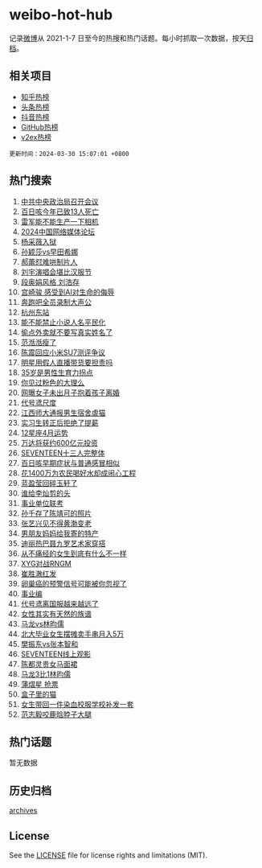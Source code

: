 # weibo-hot-hub

记录[微博](https://www.weibo.com)从 2021-1-7 日至今的热搜和热门话题。每小时抓取一次数据，按天[归档](archives)。

## 相关项目

- [知乎热榜](https://github.com/lonnyzhang423/zhihu-hot-hub)
- [头条热榜](https://github.com/lonnyzhang423/toutiao-hot-hub)
- [抖音热榜](https://github.com/lonnyzhang423/douyin-hot-hub)
- [GitHub热榜](https://github.com/lonnyzhang423/github-hot-hub)
- [v2ex热榜](https://github.com/lonnyzhang423/v2ex-hot-hub)


`更新时间：2024-03-30 15:07:01 +0800`

## 热门搜索

1. [中共中央政治局召开会议](https://m.weibo.cn/search?containerid=100103type%3D1%26t%3D10%26q%3D%23%E4%B8%AD%E5%85%B1%E4%B8%AD%E5%A4%AE%E6%94%BF%E6%B2%BB%E5%B1%80%E5%8F%AC%E5%BC%80%E4%BC%9A%E8%AE%AE%23&stream_entry_id=51&isnewpage=1&extparam=seat%3D1%26filter_type%3Drealtimehot%26c_type%3D51%26stream_entry_id%3D51%26pos%3D0%26q%3D%2523%25E4%25B8%25AD%25E5%2585%25B1%25E4%25B8%25AD%25E5%25A4%25AE%25E6%2594%25BF%25E6%25B2%25BB%25E5%25B1%2580%25E5%258F%25AC%25E5%25BC%2580%25E4%25BC%259A%25E8%25AE%25AE%2523%26dgr%3D0%26cate%3D10103%26display_time%3D1711782420%26pre_seqid%3D171178242093101408223)
1. [百日咳今年已致13人死亡](https://m.weibo.cn/search?containerid=100103type%3D1%26t%3D10%26q%3D%23%E7%99%BE%E6%97%A5%E5%92%B3%E4%BB%8A%E5%B9%B4%E5%B7%B2%E8%87%B413%E4%BA%BA%E6%AD%BB%E4%BA%A1%23&stream_entry_id=31&isnewpage=1&extparam=seat%3D1%26realpos%3D1%26band_rank%3D1%26pos%3D0%26c_type%3D31%26cate%3D5001%26lcate%3D5001%26stream_entry_id%3D31%26filter_type%3Drealtimehot%26q%3D%2523%25E7%2599%25BE%25E6%2597%25A5%25E5%2592%25B3%25E4%25BB%258A%25E5%25B9%25B4%25E5%25B7%25B2%25E8%2587%25B413%25E4%25BA%25BA%25E6%25AD%25BB%25E4%25BA%25A1%2523%26flag%3D2%26dgr%3D0%26display_time%3D1711782420%26pre_seqid%3D171178242093101408223)
1. [雷军能不能生产一下相机](https://m.weibo.cn/search?containerid=100103type%3D1%26t%3D10%26q%3D%E9%9B%B7%E5%86%9B%E8%83%BD%E4%B8%8D%E8%83%BD%E7%94%9F%E4%BA%A7%E4%B8%80%E4%B8%8B%E7%9B%B8%E6%9C%BA&stream_entry_id=31&isnewpage=1&extparam=seat%3D1%26realpos%3D2%26band_rank%3D2%26pos%3D1%26c_type%3D31%26cate%3D5001%26lcate%3D5001%26stream_entry_id%3D31%26filter_type%3Drealtimehot%26q%3D%25E9%259B%25B7%25E5%2586%259B%25E8%2583%25BD%25E4%25B8%258D%25E8%2583%25BD%25E7%2594%259F%25E4%25BA%25A7%25E4%25B8%2580%25E4%25B8%258B%25E7%259B%25B8%25E6%259C%25BA%26flag%3D1%26dgr%3D0%26display_time%3D1711782420%26pre_seqid%3D171178242093101408223)
1. [2024中国网络媒体论坛](https://m.weibo.cn/search?containerid=100103type%3D1%26t%3D10%26q%3D%232024%E4%B8%AD%E5%9B%BD%E7%BD%91%E7%BB%9C%E5%AA%92%E4%BD%93%E8%AE%BA%E5%9D%9B%23&stream_entry_id=31&isnewpage=1&extparam=seat%3D1%26realpos%3D3%26band_rank%3D3%26pos%3D2%26c_type%3D31%26cate%3D5001%26lcate%3D5001%26stream_entry_id%3D31%26filter_type%3Drealtimehot%26q%3D%25232024%25E4%25B8%25AD%25E5%259B%25BD%25E7%25BD%2591%25E7%25BB%259C%25E5%25AA%2592%25E4%25BD%2593%25E8%25AE%25BA%25E5%259D%259B%2523%26flag%3D0%26dgr%3D0%26display_time%3D1711782420%26pre_seqid%3D171178242093101408223)
1. [杨采薇入狱](https://m.weibo.cn/search?containerid=100103type%3D1%26t%3D10%26q%3D%E6%9D%A8%E9%87%87%E8%96%87%E5%85%A5%E7%8B%B1&stream_entry_id=31&isnewpage=1&extparam=seat%3D1%26realpos%3D4%26band_rank%3D4%26pos%3D3%26c_type%3D31%26cate%3D5001%26lcate%3D5001%26stream_entry_id%3D31%26filter_type%3Drealtimehot%26q%3D%25E6%259D%25A8%25E9%2587%2587%25E8%2596%2587%25E5%2585%25A5%25E7%258B%25B1%26flag%3D2%26dgr%3D0%26display_time%3D1711782420%26pre_seqid%3D171178242093101408223)
1. [孙颖莎vs早田希娜](https://m.weibo.cn/search?containerid=100103type%3D1%26t%3D10%26q%3D%E5%AD%99%E9%A2%96%E8%8E%8Evs%E6%97%A9%E7%94%B0%E5%B8%8C%E5%A8%9C&stream_entry_id=31&isnewpage=1&extparam=seat%3D1%26realpos%3D5%26band_rank%3D5%26pos%3D4%26c_type%3D31%26cate%3D5001%26lcate%3D5001%26stream_entry_id%3D31%26filter_type%3Drealtimehot%26q%3D%25E5%25AD%2599%25E9%25A2%2596%25E8%258E%258Evs%25E6%2597%25A9%25E7%2594%25B0%25E5%25B8%258C%25E5%25A8%259C%26flag%3D1%26dgr%3D0%26display_time%3D1711782420%26pre_seqid%3D171178242093101408223)
1. [郝蕾怼难哄制片人](https://m.weibo.cn/search?containerid=100103type%3D1%26t%3D10%26q%3D%23%E9%83%9D%E8%95%BE%E6%80%BC%E9%9A%BE%E5%93%84%E5%88%B6%E7%89%87%E4%BA%BA%23&stream_entry_id=31&isnewpage=1&extparam=seat%3D1%26realpos%3D6%26band_rank%3D6%26pos%3D5%26c_type%3D31%26cate%3D5001%26lcate%3D5001%26stream_entry_id%3D31%26filter_type%3Drealtimehot%26q%3D%2523%25E9%2583%259D%25E8%2595%25BE%25E6%2580%25BC%25E9%259A%25BE%25E5%2593%2584%25E5%2588%25B6%25E7%2589%2587%25E4%25BA%25BA%2523%26flag%3D1%26dgr%3D0%26display_time%3D1711782420%26pre_seqid%3D171178242093101408223)
1. [刘宇演唱会堪比汉服节](https://m.weibo.cn/search?containerid=100103type%3D1%26t%3D10%26q%3D%23%E5%88%98%E5%AE%87%E6%BC%94%E5%94%B1%E4%BC%9A%E5%A0%AA%E6%AF%94%E6%B1%89%E6%9C%8D%E8%8A%82%23&stream_entry_id=31&isnewpage=1&extparam=seat%3D1%26band_rank%3D7%26pos%3D6%26c_type%3D31%26is_ad_pos%3D1%26cate%3D5001%26lcate%3D5001%26stream_entry_id%3D31%26filter_type%3Drealtimehot%26q%3D%2523%25E5%2588%2598%25E5%25AE%2587%25E6%25BC%2594%25E5%2594%25B1%25E4%25BC%259A%25E5%25A0%25AA%25E6%25AF%2594%25E6%25B1%2589%25E6%259C%258D%25E8%258A%2582%2523%26dgr%3D0%26adid%3D229736%26display_time%3D1711782420%26pre_seqid%3D171178242093101408223)
1. [段奥娟风格 刘浩存](https://m.weibo.cn/search?containerid=100103type%3D1%26t%3D10%26q%3D%E6%AE%B5%E5%A5%A5%E5%A8%9F%E9%A3%8E%E6%A0%BC+%E5%88%98%E6%B5%A9%E5%AD%98&stream_entry_id=31&isnewpage=1&extparam=seat%3D1%26realpos%3D7%26band_rank%3D7%26pos%3D7%26c_type%3D31%26cate%3D5001%26lcate%3D5001%26stream_entry_id%3D31%26filter_type%3Drealtimehot%26q%3D%25E6%25AE%25B5%25E5%25A5%25A5%25E5%25A8%259F%25E9%25A3%258E%25E6%25A0%25BC%2520%25E5%2588%2598%25E6%25B5%25A9%25E5%25AD%2598%26flag%3D2%26dgr%3D0%26display_time%3D1711782420%26pre_seqid%3D171178242093101408223)
1. [宫崎骏 感受到AI对生命的侮辱](https://m.weibo.cn/search?containerid=100103type%3D1%26t%3D10%26q%3D%E5%AE%AB%E5%B4%8E%E9%AA%8F+%E6%84%9F%E5%8F%97%E5%88%B0AI%E5%AF%B9%E7%94%9F%E5%91%BD%E7%9A%84%E4%BE%AE%E8%BE%B1&stream_entry_id=31&isnewpage=1&extparam=seat%3D1%26realpos%3D8%26band_rank%3D8%26pos%3D8%26c_type%3D31%26cate%3D5001%26lcate%3D5001%26stream_entry_id%3D31%26filter_type%3Drealtimehot%26q%3D%25E5%25AE%25AB%25E5%25B4%258E%25E9%25AA%258F%2520%25E6%2584%259F%25E5%258F%2597%25E5%2588%25B0AI%25E5%25AF%25B9%25E7%2594%259F%25E5%2591%25BD%25E7%259A%2584%25E4%25BE%25AE%25E8%25BE%25B1%26flag%3D1%26dgr%3D0%26display_time%3D1711782420%26pre_seqid%3D171178242093101408223)
1. [奔跑吧全员录制大声公](https://m.weibo.cn/search?containerid=100103type%3D1%26t%3D10%26q%3D%E5%A5%94%E8%B7%91%E5%90%A7%E5%85%A8%E5%91%98%E5%BD%95%E5%88%B6%E5%A4%A7%E5%A3%B0%E5%85%AC&stream_entry_id=31&isnewpage=1&extparam=seat%3D1%26realpos%3D9%26band_rank%3D9%26pos%3D9%26c_type%3D31%26cate%3D5001%26lcate%3D5001%26stream_entry_id%3D31%26filter_type%3Drealtimehot%26q%3D%25E5%25A5%2594%25E8%25B7%2591%25E5%2590%25A7%25E5%2585%25A8%25E5%2591%2598%25E5%25BD%2595%25E5%2588%25B6%25E5%25A4%25A7%25E5%25A3%25B0%25E5%2585%25AC%26flag%3D1%26dgr%3D0%26display_time%3D1711782420%26pre_seqid%3D171178242093101408223)
1. [杭州东站](https://m.weibo.cn/search?containerid=100103type%3D1%26t%3D10%26q%3D%E6%9D%AD%E5%B7%9E%E4%B8%9C%E7%AB%99&stream_entry_id=31&isnewpage=1&extparam=seat%3D1%26realpos%3D10%26band_rank%3D10%26pos%3D10%26c_type%3D31%26cate%3D5001%26lcate%3D5001%26stream_entry_id%3D31%26filter_type%3Drealtimehot%26q%3D%25E6%259D%25AD%25E5%25B7%259E%25E4%25B8%259C%25E7%25AB%2599%26flag%3D0%26dgr%3D0%26display_time%3D1711782420%26pre_seqid%3D171178242093101408223)
1. [能不能禁止小说人名平民化](https://m.weibo.cn/search?containerid=100103type%3D1%26t%3D10%26q%3D%23%E8%83%BD%E4%B8%8D%E8%83%BD%E7%A6%81%E6%AD%A2%E5%B0%8F%E8%AF%B4%E4%BA%BA%E5%90%8D%E5%B9%B3%E6%B0%91%E5%8C%96%23&stream_entry_id=31&isnewpage=1&extparam=seat%3D1%26realpos%3D11%26band_rank%3D11%26pos%3D11%26c_type%3D31%26cate%3D5001%26lcate%3D5001%26stream_entry_id%3D31%26filter_type%3Drealtimehot%26q%3D%2523%25E8%2583%25BD%25E4%25B8%258D%25E8%2583%25BD%25E7%25A6%2581%25E6%25AD%25A2%25E5%25B0%258F%25E8%25AF%25B4%25E4%25BA%25BA%25E5%2590%258D%25E5%25B9%25B3%25E6%25B0%2591%25E5%258C%2596%2523%26flag%3D1%26dgr%3D0%26display_time%3D1711782420%26pre_seqid%3D171178242093101408223)
1. [偷点外卖就不要写真实姓名了](https://m.weibo.cn/search?containerid=100103type%3D1%26t%3D10%26q%3D%23%E5%81%B7%E7%82%B9%E5%A4%96%E5%8D%96%E5%B0%B1%E4%B8%8D%E8%A6%81%E5%86%99%E7%9C%9F%E5%AE%9E%E5%A7%93%E5%90%8D%E4%BA%86%23&stream_entry_id=31&isnewpage=1&extparam=seat%3D1%26realpos%3D12%26band_rank%3D12%26pos%3D12%26c_type%3D31%26cate%3D5001%26lcate%3D5001%26stream_entry_id%3D31%26filter_type%3Drealtimehot%26q%3D%2523%25E5%2581%25B7%25E7%2582%25B9%25E5%25A4%2596%25E5%258D%2596%25E5%25B0%25B1%25E4%25B8%258D%25E8%25A6%2581%25E5%2586%2599%25E7%259C%259F%25E5%25AE%259E%25E5%25A7%2593%25E5%2590%258D%25E4%25BA%2586%2523%26flag%3D2%26dgr%3D0%26display_time%3D1711782420%26pre_seqid%3D171178242093101408223)
1. [范湉湉瘦了](https://m.weibo.cn/search?containerid=100103type%3D1%26t%3D10%26q%3D%23%E8%8C%83%E6%B9%89%E6%B9%89%E7%98%A6%E4%BA%86%23&stream_entry_id=31&isnewpage=1&extparam=seat%3D1%26realpos%3D13%26band_rank%3D13%26pos%3D13%26c_type%3D31%26cate%3D5001%26lcate%3D5001%26stream_entry_id%3D31%26filter_type%3Drealtimehot%26q%3D%2523%25E8%258C%2583%25E6%25B9%2589%25E6%25B9%2589%25E7%2598%25A6%25E4%25BA%2586%2523%26flag%3D1%26dgr%3D0%26display_time%3D1711782420%26pre_seqid%3D171178242093101408223)
1. [陈震回应小米SU7测评争议](https://m.weibo.cn/search?containerid=100103type%3D1%26t%3D10%26q%3D%E9%99%88%E9%9C%87%E5%9B%9E%E5%BA%94%E5%B0%8F%E7%B1%B3SU7%E6%B5%8B%E8%AF%84%E4%BA%89%E8%AE%AE&stream_entry_id=31&isnewpage=1&extparam=seat%3D1%26realpos%3D14%26band_rank%3D14%26pos%3D14%26c_type%3D31%26cate%3D5001%26lcate%3D5001%26stream_entry_id%3D31%26filter_type%3Drealtimehot%26q%3D%25E9%2599%2588%25E9%259C%2587%25E5%259B%259E%25E5%25BA%2594%25E5%25B0%258F%25E7%25B1%25B3SU7%25E6%25B5%258B%25E8%25AF%2584%25E4%25BA%2589%25E8%25AE%25AE%26flag%3D1%26dgr%3D0%26display_time%3D1711782420%26pre_seqid%3D171178242093101408223)
1. [明星用假人直播带货要担责吗](https://m.weibo.cn/search?containerid=100103type%3D1%26t%3D10%26q%3D%23%E6%98%8E%E6%98%9F%E7%94%A8%E5%81%87%E4%BA%BA%E7%9B%B4%E6%92%AD%E5%B8%A6%E8%B4%A7%E8%A6%81%E6%8B%85%E8%B4%A3%E5%90%97%23&stream_entry_id=31&isnewpage=1&extparam=seat%3D1%26realpos%3D15%26band_rank%3D15%26pos%3D15%26c_type%3D31%26cate%3D5001%26lcate%3D5001%26stream_entry_id%3D31%26filter_type%3Drealtimehot%26q%3D%2523%25E6%2598%258E%25E6%2598%259F%25E7%2594%25A8%25E5%2581%2587%25E4%25BA%25BA%25E7%259B%25B4%25E6%2592%25AD%25E5%25B8%25A6%25E8%25B4%25A7%25E8%25A6%2581%25E6%258B%2585%25E8%25B4%25A3%25E5%2590%2597%2523%26flag%3D0%26dgr%3D0%26display_time%3D1711782420%26pre_seqid%3D171178242093101408223)
1. [35岁是男性生育力拐点](https://m.weibo.cn/search?containerid=100103type%3D1%26t%3D10%26q%3D%2335%E5%B2%81%E6%98%AF%E7%94%B7%E6%80%A7%E7%94%9F%E8%82%B2%E5%8A%9B%E6%8B%90%E7%82%B9%23&stream_entry_id=31&isnewpage=1&extparam=seat%3D1%26realpos%3D16%26band_rank%3D16%26pos%3D16%26c_type%3D31%26cate%3D5001%26lcate%3D5001%26stream_entry_id%3D31%26filter_type%3Drealtimehot%26q%3D%252335%25E5%25B2%2581%25E6%2598%25AF%25E7%2594%25B7%25E6%2580%25A7%25E7%2594%259F%25E8%2582%25B2%25E5%258A%259B%25E6%258B%2590%25E7%2582%25B9%2523%26flag%3D2%26dgr%3D0%26display_time%3D1711782420%26pre_seqid%3D171178242093101408223)
1. [你见过粉色的大理么](https://m.weibo.cn/search?containerid=100103type%3D1%26t%3D10%26q%3D%23%E4%BD%A0%E8%A7%81%E8%BF%87%E7%B2%89%E8%89%B2%E7%9A%84%E5%A4%A7%E7%90%86%E4%B9%88%23&stream_entry_id=31&isnewpage=1&extparam=seat%3D1%26realpos%3D17%26band_rank%3D17%26pos%3D17%26c_type%3D31%26cate%3D5001%26lcate%3D5001%26stream_entry_id%3D31%26filter_type%3Drealtimehot%26q%3D%2523%25E4%25BD%25A0%25E8%25A7%2581%25E8%25BF%2587%25E7%25B2%2589%25E8%2589%25B2%25E7%259A%2584%25E5%25A4%25A7%25E7%2590%2586%25E4%25B9%2588%2523%26flag%3D0%26dgr%3D0%26adid%3D229668%26display_time%3D1711782420%26pre_seqid%3D171178242093101408223)
1. [网曝女子未出月子抱着孩子离婚](https://m.weibo.cn/search?containerid=100103type%3D1%26t%3D10%26q%3D%23%E7%BD%91%E6%9B%9D%E5%A5%B3%E5%AD%90%E6%9C%AA%E5%87%BA%E6%9C%88%E5%AD%90%E6%8A%B1%E7%9D%80%E5%AD%A9%E5%AD%90%E7%A6%BB%E5%A9%9A%23&stream_entry_id=31&isnewpage=1&extparam=seat%3D1%26realpos%3D18%26band_rank%3D18%26pos%3D18%26c_type%3D31%26cate%3D5001%26lcate%3D5001%26stream_entry_id%3D31%26filter_type%3Drealtimehot%26q%3D%2523%25E7%25BD%2591%25E6%259B%259D%25E5%25A5%25B3%25E5%25AD%2590%25E6%259C%25AA%25E5%2587%25BA%25E6%259C%2588%25E5%25AD%2590%25E6%258A%25B1%25E7%259D%2580%25E5%25AD%25A9%25E5%25AD%2590%25E7%25A6%25BB%25E5%25A9%259A%2523%26flag%3D0%26dgr%3D0%26display_time%3D1711782420%26pre_seqid%3D171178242093101408223)
1. [代号鸢尺度](https://m.weibo.cn/search?containerid=100103type%3D1%26t%3D10%26q%3D%E4%BB%A3%E5%8F%B7%E9%B8%A2%E5%B0%BA%E5%BA%A6&stream_entry_id=31&isnewpage=1&extparam=seat%3D1%26realpos%3D19%26band_rank%3D19%26pos%3D19%26c_type%3D31%26cate%3D5001%26lcate%3D5001%26stream_entry_id%3D31%26filter_type%3Drealtimehot%26q%3D%25E4%25BB%25A3%25E5%258F%25B7%25E9%25B8%25A2%25E5%25B0%25BA%25E5%25BA%25A6%26flag%3D0%26dgr%3D0%26display_time%3D1711782420%26pre_seqid%3D171178242093101408223)
1. [江西师大通报男生宿舍虐猫](https://m.weibo.cn/search?containerid=100103type%3D1%26t%3D10%26q%3D%23%E6%B1%9F%E8%A5%BF%E5%B8%88%E5%A4%A7%E9%80%9A%E6%8A%A5%E7%94%B7%E7%94%9F%E5%AE%BF%E8%88%8D%E8%99%90%E7%8C%AB%23&stream_entry_id=31&isnewpage=1&extparam=seat%3D1%26realpos%3D20%26band_rank%3D20%26pos%3D20%26c_type%3D31%26cate%3D5001%26lcate%3D5001%26stream_entry_id%3D31%26filter_type%3Drealtimehot%26q%3D%2523%25E6%25B1%259F%25E8%25A5%25BF%25E5%25B8%2588%25E5%25A4%25A7%25E9%2580%259A%25E6%258A%25A5%25E7%2594%25B7%25E7%2594%259F%25E5%25AE%25BF%25E8%2588%258D%25E8%2599%2590%25E7%258C%25AB%2523%26flag%3D0%26dgr%3D0%26display_time%3D1711782420%26pre_seqid%3D171178242093101408223)
1. [实习生转正后拒绝了提薪](https://m.weibo.cn/search?containerid=100103type%3D1%26t%3D10%26q%3D%23%E5%AE%9E%E4%B9%A0%E7%94%9F%E8%BD%AC%E6%AD%A3%E5%90%8E%E6%8B%92%E7%BB%9D%E4%BA%86%E6%8F%90%E8%96%AA%23&stream_entry_id=31&isnewpage=1&extparam=seat%3D1%26realpos%3D21%26band_rank%3D21%26pos%3D21%26c_type%3D31%26cate%3D5001%26lcate%3D5001%26stream_entry_id%3D31%26filter_type%3Drealtimehot%26q%3D%2523%25E5%25AE%259E%25E4%25B9%25A0%25E7%2594%259F%25E8%25BD%25AC%25E6%25AD%25A3%25E5%2590%258E%25E6%258B%2592%25E7%25BB%259D%25E4%25BA%2586%25E6%258F%2590%25E8%2596%25AA%2523%26flag%3D1%26dgr%3D0%26display_time%3D1711782420%26pre_seqid%3D171178242093101408223)
1. [12星座4月运势](https://m.weibo.cn/search?containerid=100103type%3D1%26t%3D10%26q%3D12%E6%98%9F%E5%BA%A74%E6%9C%88%E8%BF%90%E5%8A%BF&stream_entry_id=31&isnewpage=1&extparam=seat%3D1%26realpos%3D22%26band_rank%3D22%26pos%3D22%26c_type%3D31%26cate%3D5001%26lcate%3D5001%26stream_entry_id%3D31%26filter_type%3Drealtimehot%26q%3D12%25E6%2598%259F%25E5%25BA%25A74%25E6%259C%2588%25E8%25BF%2590%25E5%258A%25BF%26flag%3D1%26dgr%3D0%26display_time%3D1711782420%26pre_seqid%3D171178242093101408223)
1. [万达将获约600亿元投资](https://m.weibo.cn/search?containerid=100103type%3D1%26t%3D10%26q%3D%23%E4%B8%87%E8%BE%BE%E5%B0%86%E8%8E%B7%E7%BA%A6600%E4%BA%BF%E5%85%83%E6%8A%95%E8%B5%84%23&stream_entry_id=31&isnewpage=1&extparam=seat%3D1%26realpos%3D23%26band_rank%3D23%26pos%3D23%26c_type%3D31%26cate%3D5001%26lcate%3D5001%26stream_entry_id%3D31%26filter_type%3Drealtimehot%26q%3D%2523%25E4%25B8%2587%25E8%25BE%25BE%25E5%25B0%2586%25E8%258E%25B7%25E7%25BA%25A6600%25E4%25BA%25BF%25E5%2585%2583%25E6%258A%2595%25E8%25B5%2584%2523%26flag%3D1%26dgr%3D0%26display_time%3D1711782420%26pre_seqid%3D171178242093101408223)
1. [SEVENTEEN十三人完整体](https://m.weibo.cn/search?containerid=100103type%3D1%26t%3D10%26q%3D%23SEVENTEEN%E5%8D%81%E4%B8%89%E4%BA%BA%E5%AE%8C%E6%95%B4%E4%BD%93%23&stream_entry_id=31&isnewpage=1&extparam=seat%3D1%26realpos%3D24%26band_rank%3D24%26pos%3D24%26c_type%3D31%26cate%3D5001%26lcate%3D5001%26stream_entry_id%3D31%26filter_type%3Drealtimehot%26q%3D%2523SEVENTEEN%25E5%258D%2581%25E4%25B8%2589%25E4%25BA%25BA%25E5%25AE%258C%25E6%2595%25B4%25E4%25BD%2593%2523%26flag%3D1%26dgr%3D0%26display_time%3D1711782420%26pre_seqid%3D171178242093101408223)
1. [百日咳早期症状与普通感冒相似](https://m.weibo.cn/search?containerid=100103type%3D1%26t%3D10%26q%3D%23%E7%99%BE%E6%97%A5%E5%92%B3%E6%97%A9%E6%9C%9F%E7%97%87%E7%8A%B6%E4%B8%8E%E6%99%AE%E9%80%9A%E6%84%9F%E5%86%92%E7%9B%B8%E4%BC%BC%23&stream_entry_id=31&isnewpage=1&extparam=seat%3D1%26realpos%3D25%26band_rank%3D25%26pos%3D25%26c_type%3D31%26cate%3D5001%26lcate%3D5001%26stream_entry_id%3D31%26filter_type%3Drealtimehot%26q%3D%2523%25E7%2599%25BE%25E6%2597%25A5%25E5%2592%25B3%25E6%2597%25A9%25E6%259C%259F%25E7%2597%2587%25E7%258A%25B6%25E4%25B8%258E%25E6%2599%25AE%25E9%2580%259A%25E6%2584%259F%25E5%2586%2592%25E7%259B%25B8%25E4%25BC%25BC%2523%26flag%3D1%26dgr%3D0%26display_time%3D1711782420%26pre_seqid%3D171178242093101408223)
1. [花1400万为农民喝好水却成闹心工程](https://m.weibo.cn/search?containerid=100103type%3D1%26t%3D10%26q%3D%23%E8%8A%B11400%E4%B8%87%E4%B8%BA%E5%86%9C%E6%B0%91%E5%96%9D%E5%A5%BD%E6%B0%B4%E5%8D%B4%E6%88%90%E9%97%B9%E5%BF%83%E5%B7%A5%E7%A8%8B%23&stream_entry_id=31&isnewpage=1&extparam=seat%3D1%26realpos%3D26%26band_rank%3D26%26pos%3D26%26c_type%3D31%26cate%3D5001%26lcate%3D5001%26stream_entry_id%3D31%26filter_type%3Drealtimehot%26q%3D%2523%25E8%258A%25B11400%25E4%25B8%2587%25E4%25B8%25BA%25E5%2586%259C%25E6%25B0%2591%25E5%2596%259D%25E5%25A5%25BD%25E6%25B0%25B4%25E5%258D%25B4%25E6%2588%2590%25E9%2597%25B9%25E5%25BF%2583%25E5%25B7%25A5%25E7%25A8%258B%2523%26flag%3D1%26dgr%3D0%26display_time%3D1711782420%26pre_seqid%3D171178242093101408223)
1. [蓝盈莹回碎玉轩了](https://m.weibo.cn/search?containerid=100103type%3D1%26t%3D10%26q%3D%23%E8%93%9D%E7%9B%88%E8%8E%B9%E5%9B%9E%E7%A2%8E%E7%8E%89%E8%BD%A9%E4%BA%86%23&stream_entry_id=31&isnewpage=1&extparam=seat%3D1%26realpos%3D27%26band_rank%3D27%26pos%3D27%26c_type%3D31%26cate%3D5001%26lcate%3D5001%26stream_entry_id%3D31%26filter_type%3Drealtimehot%26q%3D%2523%25E8%2593%259D%25E7%259B%2588%25E8%258E%25B9%25E5%259B%259E%25E7%25A2%258E%25E7%258E%2589%25E8%25BD%25A9%25E4%25BA%2586%2523%26flag%3D0%26dgr%3D0%26display_time%3D1711782420%26pre_seqid%3D171178242093101408223)
1. [谁给李灿剪的头](https://m.weibo.cn/search?containerid=100103type%3D1%26t%3D10%26q%3D%E8%B0%81%E7%BB%99%E6%9D%8E%E7%81%BF%E5%89%AA%E7%9A%84%E5%A4%B4&stream_entry_id=31&isnewpage=1&extparam=seat%3D1%26realpos%3D28%26band_rank%3D28%26pos%3D28%26c_type%3D31%26cate%3D5001%26lcate%3D5001%26stream_entry_id%3D31%26filter_type%3Drealtimehot%26q%3D%25E8%25B0%2581%25E7%25BB%2599%25E6%259D%258E%25E7%2581%25BF%25E5%2589%25AA%25E7%259A%2584%25E5%25A4%25B4%26flag%3D1%26dgr%3D0%26display_time%3D1711782420%26pre_seqid%3D171178242093101408223)
1. [事业单位联考](https://m.weibo.cn/search?containerid=100103type%3D1%26t%3D10%26q%3D%E4%BA%8B%E4%B8%9A%E5%8D%95%E4%BD%8D%E8%81%94%E8%80%83&stream_entry_id=31&isnewpage=1&extparam=seat%3D1%26realpos%3D29%26band_rank%3D29%26pos%3D29%26c_type%3D31%26cate%3D5001%26lcate%3D5001%26stream_entry_id%3D31%26filter_type%3Drealtimehot%26q%3D%25E4%25BA%258B%25E4%25B8%259A%25E5%258D%2595%25E4%25BD%258D%25E8%2581%2594%25E8%2580%2583%26flag%3D0%26dgr%3D0%26display_time%3D1711782420%26pre_seqid%3D171178242093101408223)
1. [孙千存了陈靖可的照片](https://m.weibo.cn/search?containerid=100103type%3D1%26t%3D10%26q%3D%23%E5%AD%99%E5%8D%83%E5%AD%98%E4%BA%86%E9%99%88%E9%9D%96%E5%8F%AF%E7%9A%84%E7%85%A7%E7%89%87%23&stream_entry_id=31&isnewpage=1&extparam=seat%3D1%26realpos%3D30%26band_rank%3D30%26pos%3D30%26c_type%3D31%26cate%3D5001%26lcate%3D5001%26stream_entry_id%3D31%26filter_type%3Drealtimehot%26q%3D%2523%25E5%25AD%2599%25E5%258D%2583%25E5%25AD%2598%25E4%25BA%2586%25E9%2599%2588%25E9%259D%2596%25E5%258F%25AF%25E7%259A%2584%25E7%2585%25A7%25E7%2589%2587%2523%26flag%3D1%26dgr%3D0%26display_time%3D1711782420%26pre_seqid%3D171178242093101408223)
1. [张艺兴见不得黄渤变老](https://m.weibo.cn/search?containerid=100103type%3D1%26t%3D10%26q%3D%23%E5%BC%A0%E8%89%BA%E5%85%B4%E8%A7%81%E4%B8%8D%E5%BE%97%E9%BB%84%E6%B8%A4%E5%8F%98%E8%80%81%23&stream_entry_id=31&isnewpage=1&extparam=seat%3D1%26realpos%3D31%26band_rank%3D31%26pos%3D31%26c_type%3D31%26cate%3D5001%26lcate%3D5001%26stream_entry_id%3D31%26filter_type%3Drealtimehot%26q%3D%2523%25E5%25BC%25A0%25E8%2589%25BA%25E5%2585%25B4%25E8%25A7%2581%25E4%25B8%258D%25E5%25BE%2597%25E9%25BB%2584%25E6%25B8%25A4%25E5%258F%2598%25E8%2580%2581%2523%26flag%3D1%26dgr%3D0%26display_time%3D1711782420%26pre_seqid%3D171178242093101408223)
1. [男朋友妈妈给我寄的特产](https://m.weibo.cn/search?containerid=100103type%3D1%26t%3D10%26q%3D%23%E7%94%B7%E6%9C%8B%E5%8F%8B%E5%A6%88%E5%A6%88%E7%BB%99%E6%88%91%E5%AF%84%E7%9A%84%E7%89%B9%E4%BA%A7%23&stream_entry_id=31&isnewpage=1&extparam=seat%3D1%26realpos%3D32%26band_rank%3D32%26pos%3D32%26c_type%3D31%26cate%3D5001%26lcate%3D5001%26stream_entry_id%3D31%26filter_type%3Drealtimehot%26q%3D%2523%25E7%2594%25B7%25E6%259C%258B%25E5%258F%258B%25E5%25A6%2588%25E5%25A6%2588%25E7%25BB%2599%25E6%2588%2591%25E5%25AF%2584%25E7%259A%2584%25E7%2589%25B9%25E4%25BA%25A7%2523%26flag%3D1%26dgr%3D0%26display_time%3D1711782420%26pre_seqid%3D171178242093101408223)
1. [迪丽热巴聂九罗艺术家穿搭](https://m.weibo.cn/search?containerid=100103type%3D1%26t%3D10%26q%3D%23%E8%BF%AA%E4%B8%BD%E7%83%AD%E5%B7%B4%E8%81%82%E4%B9%9D%E7%BD%97%E8%89%BA%E6%9C%AF%E5%AE%B6%E7%A9%BF%E6%90%AD%23&stream_entry_id=31&isnewpage=1&extparam=seat%3D1%26realpos%3D33%26band_rank%3D33%26pos%3D33%26c_type%3D31%26cate%3D5001%26lcate%3D5001%26stream_entry_id%3D31%26filter_type%3Drealtimehot%26q%3D%2523%25E8%25BF%25AA%25E4%25B8%25BD%25E7%2583%25AD%25E5%25B7%25B4%25E8%2581%2582%25E4%25B9%259D%25E7%25BD%2597%25E8%2589%25BA%25E6%259C%25AF%25E5%25AE%25B6%25E7%25A9%25BF%25E6%2590%25AD%2523%26flag%3D1%26dgr%3D0%26display_time%3D1711782420%26pre_seqid%3D171178242093101408223)
1. [从不痛经的女生到底有什么不一样](https://m.weibo.cn/search?containerid=100103type%3D1%26t%3D10%26q%3D%23%E4%BB%8E%E4%B8%8D%E7%97%9B%E7%BB%8F%E7%9A%84%E5%A5%B3%E7%94%9F%E5%88%B0%E5%BA%95%E6%9C%89%E4%BB%80%E4%B9%88%E4%B8%8D%E4%B8%80%E6%A0%B7%23&stream_entry_id=31&isnewpage=1&extparam=seat%3D1%26realpos%3D34%26band_rank%3D34%26pos%3D34%26c_type%3D31%26cate%3D5001%26lcate%3D5001%26stream_entry_id%3D31%26filter_type%3Drealtimehot%26q%3D%2523%25E4%25BB%258E%25E4%25B8%258D%25E7%2597%259B%25E7%25BB%258F%25E7%259A%2584%25E5%25A5%25B3%25E7%2594%259F%25E5%2588%25B0%25E5%25BA%2595%25E6%259C%2589%25E4%25BB%2580%25E4%25B9%2588%25E4%25B8%258D%25E4%25B8%2580%25E6%25A0%25B7%2523%26flag%3D0%26dgr%3D0%26display_time%3D1711782420%26pre_seqid%3D171178242093101408223)
1. [XYG对战RNGM](https://m.weibo.cn/search?containerid=100103type%3D1%26t%3D10%26q%3D%23XYG%E5%AF%B9%E6%88%98RNGM%23&stream_entry_id=31&isnewpage=1&extparam=seat%3D1%26realpos%3D35%26band_rank%3D35%26pos%3D35%26c_type%3D31%26cate%3D5001%26lcate%3D5001%26stream_entry_id%3D31%26filter_type%3Drealtimehot%26q%3D%2523XYG%25E5%25AF%25B9%25E6%2588%2598RNGM%2523%26flag%3D1%26dgr%3D0%26display_time%3D1711782420%26pre_seqid%3D171178242093101408223)
1. [崔胜澈红发](https://m.weibo.cn/search?containerid=100103type%3D1%26t%3D10%26q%3D%23%E5%B4%94%E8%83%9C%E6%BE%88%E7%BA%A2%E5%8F%91%23&stream_entry_id=31&isnewpage=1&extparam=seat%3D1%26realpos%3D36%26band_rank%3D36%26pos%3D36%26c_type%3D31%26cate%3D5001%26lcate%3D5001%26stream_entry_id%3D31%26filter_type%3Drealtimehot%26q%3D%2523%25E5%25B4%2594%25E8%2583%259C%25E6%25BE%2588%25E7%25BA%25A2%25E5%258F%2591%2523%26flag%3D1%26dgr%3D0%26display_time%3D1711782420%26pre_seqid%3D171178242093101408223)
1. [卵巢癌的预警信号可能被你忽视了](https://m.weibo.cn/search?containerid=100103type%3D1%26t%3D10%26q%3D%23%E5%8D%B5%E5%B7%A2%E7%99%8C%E7%9A%84%E9%A2%84%E8%AD%A6%E4%BF%A1%E5%8F%B7%E5%8F%AF%E8%83%BD%E8%A2%AB%E4%BD%A0%E5%BF%BD%E8%A7%86%E4%BA%86%23&stream_entry_id=31&isnewpage=1&extparam=seat%3D1%26realpos%3D37%26band_rank%3D37%26pos%3D37%26c_type%3D31%26cate%3D5001%26lcate%3D5001%26stream_entry_id%3D31%26filter_type%3Drealtimehot%26q%3D%2523%25E5%258D%25B5%25E5%25B7%25A2%25E7%2599%258C%25E7%259A%2584%25E9%25A2%2584%25E8%25AD%25A6%25E4%25BF%25A1%25E5%258F%25B7%25E5%258F%25AF%25E8%2583%25BD%25E8%25A2%25AB%25E4%25BD%25A0%25E5%25BF%25BD%25E8%25A7%2586%25E4%25BA%2586%2523%26flag%3D1%26dgr%3D0%26display_time%3D1711782420%26pre_seqid%3D171178242093101408223)
1. [事业编](https://m.weibo.cn/search?containerid=100103type%3D1%26t%3D10%26q%3D%E4%BA%8B%E4%B8%9A%E7%BC%96&stream_entry_id=31&isnewpage=1&extparam=seat%3D1%26realpos%3D38%26band_rank%3D38%26pos%3D38%26c_type%3D31%26cate%3D5001%26lcate%3D5001%26stream_entry_id%3D31%26filter_type%3Drealtimehot%26q%3D%25E4%25BA%258B%25E4%25B8%259A%25E7%25BC%2596%26flag%3D0%26dgr%3D0%26display_time%3D1711782420%26pre_seqid%3D171178242093101408223)
1. [代号鸢离国服越来越远了](https://m.weibo.cn/search?containerid=100103type%3D1%26t%3D10%26q%3D%E4%BB%A3%E5%8F%B7%E9%B8%A2%E7%A6%BB%E5%9B%BD%E6%9C%8D%E8%B6%8A%E6%9D%A5%E8%B6%8A%E8%BF%9C%E4%BA%86&stream_entry_id=31&isnewpage=1&extparam=seat%3D1%26realpos%3D39%26band_rank%3D39%26pos%3D39%26c_type%3D31%26cate%3D5001%26lcate%3D5001%26stream_entry_id%3D31%26filter_type%3Drealtimehot%26q%3D%25E4%25BB%25A3%25E5%258F%25B7%25E9%25B8%25A2%25E7%25A6%25BB%25E5%259B%25BD%25E6%259C%258D%25E8%25B6%258A%25E6%259D%25A5%25E8%25B6%258A%25E8%25BF%259C%25E4%25BA%2586%26flag%3D0%26dgr%3D0%26display_time%3D1711782420%26pre_seqid%3D171178242093101408223)
1. [女性其实有天然的族谱](https://m.weibo.cn/search?containerid=100103type%3D1%26t%3D10%26q%3D%23%E5%A5%B3%E6%80%A7%E5%85%B6%E5%AE%9E%E6%9C%89%E5%A4%A9%E7%84%B6%E7%9A%84%E6%97%8F%E8%B0%B1%23&stream_entry_id=31&isnewpage=1&extparam=seat%3D1%26realpos%3D40%26band_rank%3D40%26pos%3D40%26c_type%3D31%26cate%3D5001%26lcate%3D5001%26stream_entry_id%3D31%26filter_type%3Drealtimehot%26q%3D%2523%25E5%25A5%25B3%25E6%2580%25A7%25E5%2585%25B6%25E5%25AE%259E%25E6%259C%2589%25E5%25A4%25A9%25E7%2584%25B6%25E7%259A%2584%25E6%2597%258F%25E8%25B0%25B1%2523%26flag%3D1%26dgr%3D0%26display_time%3D1711782420%26pre_seqid%3D171178242093101408223)
1. [马龙vs林昀儒](https://m.weibo.cn/search?containerid=100103type%3D1%26t%3D10%26q%3D%E9%A9%AC%E9%BE%99vs%E6%9E%97%E6%98%80%E5%84%92&stream_entry_id=31&isnewpage=1&extparam=seat%3D1%26realpos%3D41%26band_rank%3D41%26pos%3D41%26c_type%3D31%26cate%3D5001%26lcate%3D5001%26stream_entry_id%3D31%26filter_type%3Drealtimehot%26q%3D%25E9%25A9%25AC%25E9%25BE%2599vs%25E6%259E%2597%25E6%2598%2580%25E5%2584%2592%26flag%3D1%26dgr%3D0%26display_time%3D1711782420%26pre_seqid%3D171178242093101408223)
1. [北大毕业女生摆摊卖手串月入5万](https://m.weibo.cn/search?containerid=100103type%3D1%26t%3D10%26q%3D%23%E5%8C%97%E5%A4%A7%E6%AF%95%E4%B8%9A%E5%A5%B3%E7%94%9F%E6%91%86%E6%91%8A%E5%8D%96%E6%89%8B%E4%B8%B2%E6%9C%88%E5%85%A55%E4%B8%87%23&stream_entry_id=31&isnewpage=1&extparam=seat%3D1%26realpos%3D42%26band_rank%3D42%26pos%3D42%26c_type%3D31%26cate%3D5001%26lcate%3D5001%26stream_entry_id%3D31%26filter_type%3Drealtimehot%26q%3D%2523%25E5%258C%2597%25E5%25A4%25A7%25E6%25AF%2595%25E4%25B8%259A%25E5%25A5%25B3%25E7%2594%259F%25E6%2591%2586%25E6%2591%258A%25E5%258D%2596%25E6%2589%258B%25E4%25B8%25B2%25E6%259C%2588%25E5%2585%25A55%25E4%25B8%2587%2523%26flag%3D0%26dgr%3D0%26display_time%3D1711782420%26pre_seqid%3D171178242093101408223)
1. [樊振东vs张本智和](https://m.weibo.cn/search?containerid=100103type%3D1%26t%3D10%26q%3D%E6%A8%8A%E6%8C%AF%E4%B8%9Cvs%E5%BC%A0%E6%9C%AC%E6%99%BA%E5%92%8C&stream_entry_id=31&isnewpage=1&extparam=seat%3D1%26realpos%3D43%26band_rank%3D43%26pos%3D43%26c_type%3D31%26cate%3D5001%26lcate%3D5001%26stream_entry_id%3D31%26filter_type%3Drealtimehot%26q%3D%25E6%25A8%258A%25E6%258C%25AF%25E4%25B8%259Cvs%25E5%25BC%25A0%25E6%259C%25AC%25E6%2599%25BA%25E5%2592%258C%26flag%3D0%26dgr%3D0%26display_time%3D1711782420%26pre_seqid%3D171178242093101408223)
1. [SEVENTEEN线上观影](https://m.weibo.cn/search?containerid=100103type%3D1%26t%3D10%26q%3DSEVENTEEN%E7%BA%BF%E4%B8%8A%E8%A7%82%E5%BD%B1&stream_entry_id=31&isnewpage=1&extparam=seat%3D1%26realpos%3D44%26band_rank%3D44%26pos%3D44%26c_type%3D31%26cate%3D5001%26lcate%3D5001%26stream_entry_id%3D31%26filter_type%3Drealtimehot%26q%3DSEVENTEEN%25E7%25BA%25BF%25E4%25B8%258A%25E8%25A7%2582%25E5%25BD%25B1%26flag%3D1%26dgr%3D0%26display_time%3D1711782420%26pre_seqid%3D171178242093101408223)
1. [陈都灵贵女马面裙](https://m.weibo.cn/search?containerid=100103type%3D1%26t%3D10%26q%3D%23%E9%99%88%E9%83%BD%E7%81%B5%E8%B4%B5%E5%A5%B3%E9%A9%AC%E9%9D%A2%E8%A3%99%23&stream_entry_id=31&isnewpage=1&extparam=seat%3D1%26realpos%3D45%26band_rank%3D45%26pos%3D45%26c_type%3D31%26cate%3D5001%26lcate%3D5001%26stream_entry_id%3D31%26filter_type%3Drealtimehot%26q%3D%2523%25E9%2599%2588%25E9%2583%25BD%25E7%2581%25B5%25E8%25B4%25B5%25E5%25A5%25B3%25E9%25A9%25AC%25E9%259D%25A2%25E8%25A3%2599%2523%26flag%3D0%26dgr%3D0%26display_time%3D1711782420%26pre_seqid%3D171178242093101408223)
1. [马龙3比1林昀儒](https://m.weibo.cn/search?containerid=100103type%3D1%26t%3D10%26q%3D%23%E9%A9%AC%E9%BE%993%E6%AF%941%E6%9E%97%E6%98%80%E5%84%92%23&stream_entry_id=31&isnewpage=1&extparam=seat%3D1%26realpos%3D46%26band_rank%3D46%26pos%3D46%26c_type%3D31%26cate%3D5001%26lcate%3D5001%26stream_entry_id%3D31%26filter_type%3Drealtimehot%26q%3D%2523%25E9%25A9%25AC%25E9%25BE%25993%25E6%25AF%25941%25E6%259E%2597%25E6%2598%2580%25E5%2584%2592%2523%26flag%3D1%26dgr%3D0%26display_time%3D1711782420%26pre_seqid%3D171178242093101408223)
1. [蒲熠星 抢票](https://m.weibo.cn/search?containerid=100103type%3D1%26t%3D10%26q%3D%E8%92%B2%E7%86%A0%E6%98%9F+%E6%8A%A2%E7%A5%A8&stream_entry_id=31&isnewpage=1&extparam=seat%3D1%26realpos%3D47%26band_rank%3D47%26pos%3D47%26c_type%3D31%26cate%3D5001%26lcate%3D5001%26stream_entry_id%3D31%26filter_type%3Drealtimehot%26q%3D%25E8%2592%25B2%25E7%2586%25A0%25E6%2598%259F%2520%25E6%258A%25A2%25E7%25A5%25A8%26flag%3D0%26dgr%3D0%26display_time%3D1711782420%26pre_seqid%3D171178242093101408223)
1. [盒子里的猫](https://m.weibo.cn/search?containerid=100103type%3D1%26t%3D10%26q%3D%E7%9B%92%E5%AD%90%E9%87%8C%E7%9A%84%E7%8C%AB&stream_entry_id=31&isnewpage=1&extparam=seat%3D1%26realpos%3D48%26band_rank%3D48%26pos%3D48%26c_type%3D31%26cate%3D5001%26lcate%3D5001%26stream_entry_id%3D31%26filter_type%3Drealtimehot%26q%3D%25E7%259B%2592%25E5%25AD%2590%25E9%2587%258C%25E7%259A%2584%25E7%258C%25AB%26flag%3D1%26dgr%3D0%26display_time%3D1711782420%26pre_seqid%3D171178242093101408223)
1. [女生带回一件染血校服学校补发一套](https://m.weibo.cn/search?containerid=100103type%3D1%26t%3D10%26q%3D%23%E5%A5%B3%E7%94%9F%E5%B8%A6%E5%9B%9E%E4%B8%80%E4%BB%B6%E6%9F%93%E8%A1%80%E6%A0%A1%E6%9C%8D%E5%AD%A6%E6%A0%A1%E8%A1%A5%E5%8F%91%E4%B8%80%E5%A5%97%23&stream_entry_id=31&isnewpage=1&extparam=seat%3D1%26realpos%3D49%26band_rank%3D49%26pos%3D49%26c_type%3D31%26cate%3D5001%26lcate%3D5001%26stream_entry_id%3D31%26filter_type%3Drealtimehot%26q%3D%2523%25E5%25A5%25B3%25E7%2594%259F%25E5%25B8%25A6%25E5%259B%259E%25E4%25B8%2580%25E4%25BB%25B6%25E6%259F%2593%25E8%25A1%2580%25E6%25A0%25A1%25E6%259C%258D%25E5%25AD%25A6%25E6%25A0%25A1%25E8%25A1%25A5%25E5%258F%2591%25E4%25B8%2580%25E5%25A5%2597%2523%26flag%3D32768%26dgr%3D0%26display_time%3D1711782420%26pre_seqid%3D171178242093101408223)
1. [范志毅咬鹿晗脖子大腿](https://m.weibo.cn/search?containerid=100103type%3D1%26t%3D10%26q%3D%23%E8%8C%83%E5%BF%97%E6%AF%85%E5%92%AC%E9%B9%BF%E6%99%97%E8%84%96%E5%AD%90%E5%A4%A7%E8%85%BF%23&stream_entry_id=31&isnewpage=1&extparam=seat%3D1%26realpos%3D50%26band_rank%3D50%26pos%3D50%26c_type%3D31%26cate%3D5001%26lcate%3D5001%26stream_entry_id%3D31%26filter_type%3Drealtimehot%26q%3D%2523%25E8%258C%2583%25E5%25BF%2597%25E6%25AF%2585%25E5%2592%25AC%25E9%25B9%25BF%25E6%2599%2597%25E8%2584%2596%25E5%25AD%2590%25E5%25A4%25A7%25E8%2585%25BF%2523%26flag%3D0%26dgr%3D0%26display_time%3D1711782420%26pre_seqid%3D171178242093101408223)

## 热门话题

暂无数据

## 历史归档

[archives](archives)

## License

See the [LICENSE](LICENSE) file for license rights and limitations (MIT).
